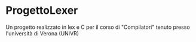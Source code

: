 # ProgettoLexer
Un progetto realizzato in lex e C per il corso di "Compilatori" tenuto presso l'università di Verona (UNIVR)
